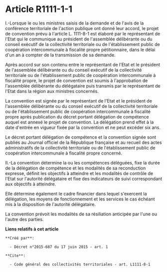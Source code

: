 # Article R1111-1-1

I.-Lorsque le ou les ministres saisis de la demande et de l'avis de la conférence territoriale de l'action publique ont donné
leur accord, le projet de convention prévu à l'article L. 1111-8-1 est élaboré par le représentant de l'Etat qui le
communique au président de l'assemblée délibérante ou du conseil exécutif de la collectivité territoriale ou de
l'établissement public de coopération intercommunale à fiscalité propre pétitionnaire, dans le délai d'un an à compter de la
transmission de sa demande. 

Après accord sur son contenu entre le représentant de l'Etat et le président de l'assemblée délibérante ou du conseil
exécutif de la collectivité territoriale ou de l'établissement public de coopération intercommunale à fiscalité propre, le
projet de convention est soumis à l'approbation de l'assemblée délibérante du délégataire puis transmis par le représentant
de l'Etat dans la région aux ministres concernés. 

La convention est signée par le représentant de l'Etat et le président de l'assemblée délibérante ou du conseil exécutif de
la collectivité territoriale ou de l'établissement public de coopération intercommunale à fiscalité propre après publication
du décret portant délégation de compétence auquel est annexé le projet de convention. La délégation prend effet à la date
d'entrée en vigueur fixée par la convention et ne peut excéder six ans. 

Le décret portant délégation de compétence et la convention signée sont publiés au Journal officiel de la République
française et au recueil des actes administratifs de la collectivité territoriale ou de l'établissement public de coopération
intercommunale à fiscalité propre concerné. 

II.-La convention détermine la ou les compétences déléguées, fixe la durée de la délégation de compétence et les modalités de
sa reconduction expresse, définit les objectifs à atteindre et les modalités de contrôle de l'Etat sur l'autorité délégataire
et fixe des indicateurs de suivi correspondant aux objectifs à atteindre. 

Elle détermine également le cadre financier dans lequel s'exercent la délégation, les moyens de fonctionnement et les
services le cas échéant mis à la disposition de l'autorité délégataire. 

La convention prévoit les modalités de sa résiliation anticipée par l'une ou l'autre des parties.

**Liens relatifs à cet article**

	**Créé par**:

	  - Décret n°2015-687 du 17 juin 2015 - art. 1

	**Cite**:

	  - Code général des collectivités territoriales - art. L1111-8-1
